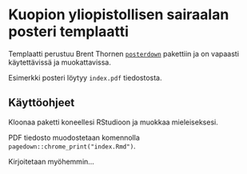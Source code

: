 # Kuopion yliopistollisen sairaalan posteri templaatti

Templaatti perustuu Brent Thornen [`posterdown`](https://github.com/brentthorne/posterdown) pakettiin ja on vapaasti käytettävissä ja muokattavissa.

Esimerkki posteri löytyy `index.pdf` tiedostosta.

## Käyttöohjeet

Kloonaa paketti koneellesi RStudioon ja muokkaa mieleiseksesi.

PDF tiedosto muodostetaan komennolla `pagedown::chrome_print("index.Rmd")`.

Kirjoitetaan myöhemmin...

